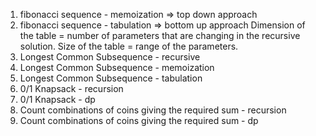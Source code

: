 1. fibonacci sequence - memoization => top down approach
2. fibonacci sequence - tabulation => bottom up approach 
    Dimension of the table = number of parameters that are changing in the recursive solution.
    Size of the table = range of the parameters.
3. Longest Common Subsequence - recursive
4. Longest Common Subsequence - memoization
5. Longest Common Subsequence - tabulation
6. 0/1 Knapsack - recursion
7. 0/1 Knapsack - dp
8. Count combinations of coins giving the required sum - recursion
9. Count combinations of coins giving the required sum - dp
